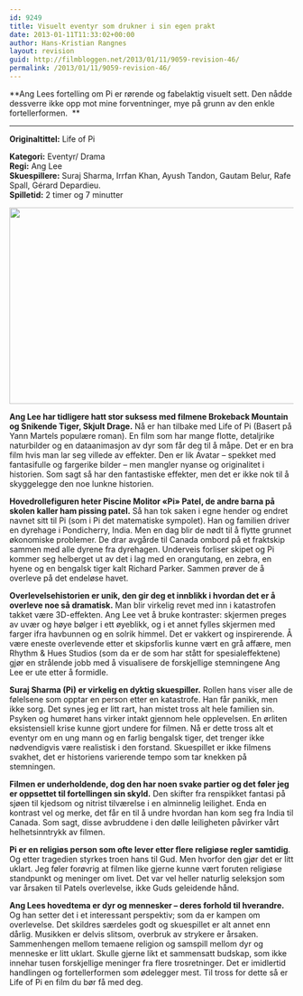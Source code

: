 ```yaml
---
id: 9249
title: Visuelt eventyr som drukner i sin egen prakt
date: 2013-01-11T11:33:02+00:00
author: Hans-Kristian Rangnes
layout: revision
guid: http://filmbloggen.net/2013/01/11/9059-revision-46/
permalink: /2013/01/11/9059-revision-46/
---
```

**Ang Lees fortelling om Pi er rørende og fabelaktig visuelt sett. Den nådde dessverre ikke opp mot mine forventninger, mye på grunn av den enkle fortellerformen.  **  
****

**<!--more-->Originaltittel:** Life of Pi

  
**Kategori:** Eventyr/ Drama  
**Regi:** Ang Lee  
**Skuespillere:** Suraj Sharma, Irrfan Khan, Ayush Tandon, Gautam Belur, Rafe Spall, Gérard Depardieu.  
**Spilletid:** 2 timer og 7 minutter

<a href="http://filmbloggen.net/2013/01/11/visuelt-eventyr-som-drukner-i-sin-egen-prakt/8-film_-life-of-pi1/" rel="attachment wp-att-9149"><img class="alignnone size-large wp-image-9149" src="http://filmbloggen.net/wp-content/uploads//2013/01/8.FILM_.Life-of-Pi1-620x348.jpg" alt="" width="620" height="348" /></a>

**Ang Lee har tidligere hatt stor suksess med filmene Brokeback Mountain og Snikende Tiger, Skjult Drage.** Nå er han tilbake med Life of Pi (Basert på Yann Martels populære roman). En film som har mange flotte, detaljrike naturbilder og en dataanimasjon av dyr som får deg til å måpe. Det er en bra film hvis man lar seg villede av effekter. Den er lik Avatar &#8211; spekket med fantasifulle og fargerike bilder &#8211; men mangler nyanse og originalitet i historien. Som sagt så har den fantastiske effekter, men det er ikke nok til å skyggelegge den noe lunkne historien.

**Hovedrollefiguren heter Piscine Molitor &laquo;Pi&raquo; Patel, de andre barna på skolen kaller ham pissing patel.** Så han tok saken i egne hender og endret navnet sitt til Pi (som i Pi det matematiske sympolet). Han og familien driver en dyrehage i Pondicherry, India. Men en dag blir de nødt til å flytte grunnet økonomiske problemer. De drar avgårde til Canada ombord på et fraktskip sammen med alle dyrene fra dyrehagen. Underveis forliser skipet og Pi kommer seg helberget ut av det i lag med en orangutang, en zebra, en hyene og en bengalsk tiger kalt Richard Parker. Sammen prøver de å overleve på det endeløse havet.

**Overlevelsehistorien er unik, den gir deg et innblikk i hvordan det er å overleve noe så dramatisk.** Man blir virkelig revet med inn i katastrofen takket være 3D-effekten. Ang Lee vet å bruke kontraster: skjermen preges av uvær og høye bølger i ett øyeblikk, og i et annet fylles skjermen med farger ifra havbunnen og en solrik himmel. Det er vakkert og inspirerende. Å være eneste overlevende etter et skipsforlis kunne vært en grå affære, men Rhythm & Hues Studios (som da er de som har stått for spesialeffektene) gjør en strålende jobb med å visualisere de forskjellige stemningene Ang Lee er ute etter å formidle.

**Suraj Sharma (Pi) er virkelig en dyktig skuespiller.** Rollen hans viser alle de følelsene som opptar en person etter en katastrofe. Han får panikk, men ikke sorg. Det synes jeg er litt rart, han mistet tross alt hele familien sin. Psyken og humøret hans virker intakt gjennom hele opplevelsen. En ørliten eksistensiell krise kunne gjort undere for filmen. Nå er dette tross alt et eventyr om en ung mann og en farlig bengalsk tiger, det trenger ikke nødvendigvis være realistisk i den forstand. Skuespillet er ikke filmens svakhet, det er historiens varierende tempo som tar knekken på stemningen.

**Filmen er underholdende, dog den har noen svake partier og det føler jeg er oppsettet til fortellingen sin skyld.** Den skifter fra renspikket fantasi på sjøen til kjedsom og nitrist tilværelse i en alminnelig leilighet. Enda en kontrast vel og merke, det får en til å undre hvordan han kom seg fra India til Canada. Som sagt, disse avbruddene i den dølle leiligheten påvirker vårt helhetsinntrykk av filmen.

**Pi er en religiøs person som ofte lever etter flere religiøse regler samtidig**. Og etter tragedien styrkes troen hans til Gud. Men hvorfor den gjør det er litt uklart. Jeg føler forøvrig at filmen like gjerne kunne vært foruten religiøse standpunkt og meninger om livet. Det var vel heller naturlig seleksjon som var årsaken til Patels overlevelse, ikke Guds geleidende hånd.

**Ang Lees hovedtema er dyr og mennesker &#8211; deres forhold til hverandre.** Og han setter det i et interessant perspektiv; som da er kampen om overlevelse. Det skildres særdeles godt og skuespillet er alt annet enn dårlig. Musikken er delvis slitsom, overbruk av strykere er årsaken. Sammenhengen mellom temaene religion og samspill mellom dyr og menneske er litt uklart. Skulle gjerne likt et sammensatt budskap, som ikke innehar tusen forskjellige meninger fra flere trosretninger. Det er imidlertid handlingen og fortellerformen som ødelegger mest. Til tross for dette så er Life of Pi en film du bør få med deg.

<div class="video-shortcode">
</div>